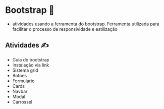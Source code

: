 # Bootstrap 👻
* atividades usando a ferramenta do bootstrap. Ferramenta utilizada para facilitar o processo de responsividade e estilização

## Atividades ✍️

* Guia do bootstrap
* Instalação via link
* Sistema grid
* Botoes
* Formulario
* Cards
* Navbar
* Modal
* Carrossel
  
 
